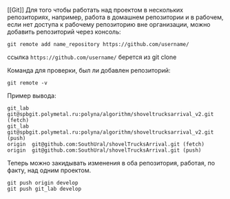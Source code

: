[[Git]]
Для того чтобы работать над проектом в нескольких репозиториях, например, работа в домашнем репозитории и в рабочем, если нет доступа к рабочему репозиторию вне организации, можно добавить репозиторий через консоль:
```shell
git remote add name_repository https://github.com/username/
```

ссылка `https://github.com/username/` берется из git clone

Команда для проверки, был ли добавлен репозиторий:
```shell
git remote -v
```

Пример вывода:
```shell
git_lab git@spbgit.polymetal.ru:polyna/algorithm/shoveltrucksarrival_v2.git (fetch)
git_lab git@spbgit.polymetal.ru:polyna/algorithm/shoveltrucksarrival_v2.git (push)
origin  git@github.com:SouthUral/shovelTrucksArrival.git (fetch)
origin  git@github.com:SouthUral/shovelTrucksArrival.git (push)
```

Теперь можно закидывать изменения в оба репозитория, работая, по факту,  над одним проектом.
```shell
git push origin develop
git push git_lab develop
```